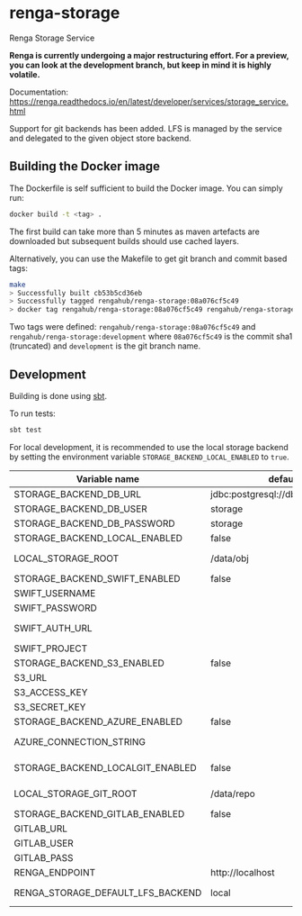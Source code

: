 # renga-storage
Renga Storage Service

**Renga is currently undergoing a major restructuring effort. For a preview, you can look
at the development branch, but keep in mind it is highly volatile.**

Documentation: https://renga.readthedocs.io/en/latest/developer/services/storage_service.html

Support for git backends has been added. LFS is managed by the service and delegated to the given object store backend.

## Building the Docker image
The Dockerfile is self sufficient to build the Docker image. You can simply run:
```bash
docker build -t <tag> .
```
The first build can take more than 5 minutes as maven artefacts are downloaded but subsequent builds should use cached layers.

Alternatively, you can use the Makefile to get git branch and commit based tags:
```bash
make
> Successfully built cb53b5cd36eb
> Successfully tagged rengahub/renga-storage:08a076cf5c49
> docker tag rengahub/renga-storage:08a076cf5c49 rengahub/renga-storage:development
```
Two tags were defined: `rengahub/renga-storage:08a076cf5c49` and `rengahub/renga-storage:development` where `08a076cf5c49` is the commit sha1 (truncated) and `development` is the git branch name.

## Development
Building is done using [sbt](http://www.scala-sbt.org/).

To run tests:
```bash
sbt test
```

For local development, it is recommended to use the local storage backend
by setting the environment variable `STORAGE_BACKEND_LOCAL_ENABLED` to `true`.

| Variable name  |  default  |  description  |
|---|---|---|
| STORAGE_BACKEND_DB_URL  |  jdbc:postgresql://db:5432/storage  |  the url for the postgres database  |
| STORAGE_BACKEND_DB_USER  |  storage  |  the user for the postgres database  |
| STORAGE_BACKEND_DB_PASSWORD  |  storage  |  the password for the postgres database  |
| STORAGE_BACKEND_LOCAL_ENABLED  |  false  |  set to `true` to enable the local storage backend |
| LOCAL_STORAGE_ROOT | /data/obj  | the root folder in which buckets will be created as subfolders |
| STORAGE_BACKEND_SWIFT_ENABLED | false | set to `true` to enable the swift storage backend |
| SWIFT_USERNAME |  | the swift username |
| SWIFT_PASSWORD |  | the swift password |
| SWIFT_AUTH_URL |  | the keystone url, e.g. https://keystone.example.com:5000/v2.0/tokens |
| SWIFT_PROJECT |  | the id of the project to use |
| STORAGE_BACKEND_S3_ENABLED | false | set to `true` to enable the s3 storage backend |
| S3_URL |  | the S3 endpoint url |
| S3_ACCESS_KEY |  | the S3 access key  |
| S3_SECRET_KEY |  | the S3 secret key |
| STORAGE_BACKEND_AZURE_ENABLED | false | set to `true` to enable the azure storage backend |
| AZURE_CONNECTION_STRING |  | the complete connection string for the Azure Blob Storage |
| STORAGE_BACKEND_LOCALGIT_ENABLED | false | set to `true` to enable the local git storage backend |
| LOCAL_STORAGE_GIT_ROOT | /data/repo | the root folder in which repositories will be created as subfolders |
| STORAGE_BACKEND_GITLAB_ENABLED | false | set to `true` to enable the gitlab storage backend |
| GITLAB_URL |  | the root url of gitlab |
| GITLAB_USER |  | the gitlab user |
| GITLAB_PASS |  | the gitlab user's private token |
| RENGA_ENDPOINT | http://localhost | the url to reach renga from the users perspective |
| RENGA_STORAGE_DEFAULT_LFS_BACKEND | local | the default backend to create buckets if none is specified for a git repository |
